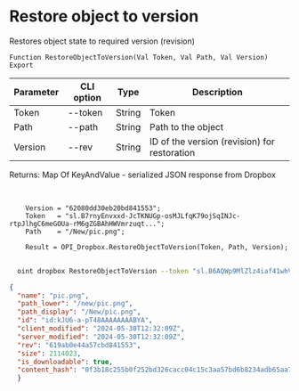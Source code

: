 ﻿---
sidebar_position: 14
---

# Restore object to version
 Restores object state to required version (revision)



`Function RestoreObjectToVersion(Val Token, Val Path, Val Version) Export`

  | Parameter | CLI option | Type | Description |
  |-|-|-|-|
  | Token | --token | String | Token |
  | Path | --path | String | Path to the object |
  | Version | --rev | String | ID of the version (revision) for restoration |

  
  Returns:  Map Of KeyAndValue - serialized JSON response from Dropbox

<br/>




```bsl title="Code example"
    Version = "62080dd30eb20bd841553";
    Token   = "sl.B7rnyEnvxxd-JcTKNUGp-osMJLfqK79ojSqINJc-rtpJlhgC6meGOUa-rM6gZGBAhHWVmrzuqt...";
    Path    = "/New/pic.png";

    Result = OPI_Dropbox.RestoreObjectToVersion(Token, Path, Version);
```



```sh title="CLI command example"
    
  oint dropbox RestoreObjectToVersion --token "sl.B6AQWp9MlZlz4iaf41whVKxX9-MXeCiQhPRe4YIRxFmZ3zHsdjmOAatzgaWVhqmlIOvDD6WIUQ..." --path %path% --rev "61e7b3e423325bd841553"

```

```json title="Result"
{
  "name": "pic.png",
  "path_lower": "/new/pic.png",
  "path_display": "/New/pic.png",
  "id": "id:kJU6-a-pT48AAAAAAAABYA",
  "client_modified": "2024-05-30T12:32:09Z",
  "server_modified": "2024-05-30T12:32:09Z",
  "rev": "619ab0e44a57cbd841553",
  "size": 2114023,
  "is_downloadable": true,
  "content_hash": "0f3b18c255b0f252bd326cacc04c15c3aa57bd6b8234adb65aa7bb2987a65492"
  }
```
